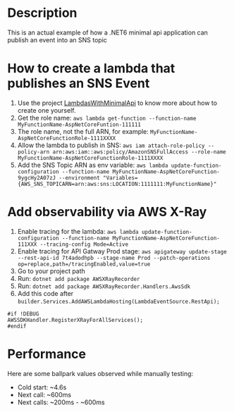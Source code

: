 # Description
This is an actual example of how a .NET6 minimal api application can publish an event into an SNS topic

# How to create a lambda that publishes an SNS Event
1. Use the project [LambdasWithMinimalApi](../../../LambdaWithMinimalApi/src/LambdaWithMinimalApi/) to know more about how to create one yourself.
2. Get the role name: ```aws lambda get-function --function-name MyFunctionName-AspNetCoreFuntion-111111```
3. The role name, not the full ARN, for example: ```MyFunctionName-AspNetCoreFunctionRole-1111XXXX```
4. Allow the lambda to publish in SNS: ```aws iam attach-role-policy --policy-arn arn:aws:iam::aws:policy/AmazonSNSFullAccess --role-name MyFunctionName-AspNetCoreFunctionRole-1111XXXX```
5. Add the SNS Topic ARN as env variable: ```aws lambda update-function-configuration --function-name MyFunctionName-AspNetCoreFunction-9ygcHy2A07zJ --environment "Variables={AWS_SNS_TOPICARN=arn:aws:sns:LOCATION:1111111:MyFunctionName}"```

# Add observability via AWS X-Ray
1. Enable tracing for the lambda: ```aws lambda update-function-configuration --function-name MyFunctionName-AspNetCoreFunction-111XXX --tracing-config Mode=Active```
2. Enable tracing for API Gatway Prod stage: ```aws apigateway update-stage --rest-api-id 7t4adodhpb --stage-name Prod --patch-operations op=replace,path=/tracingEnabled,value=true```
2. Go to your project path
3. Run: ```dotnet add package AWSXRayRecorder```
4. Run: ```dotnet add package AWSXRayRecorder.Handlers.AwsSdk```
5. Add this code after ```builder.Services.AddAWSLambdaHosting(LambdaEventSource.RestApi);```
```
#if !DEBUG
AWSSDKHandler.RegisterXRayForAllServices();
#endif
```

# Performance
Here are some ballpark values observed while manually testing:
- Cold start: ~4.6s
- Next call: ~600ms
- Next calls: ~200ms - ~600ms